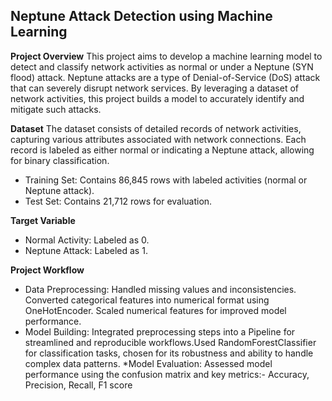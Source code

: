 ## **Neptune Attack Detection using Machine Learning**
**Project Overview**
This project aims to develop a machine learning model to detect and classify network activities as normal or under a Neptune (SYN flood) attack. Neptune attacks are a type of Denial-of-Service (DoS) attack that can severely disrupt network services. By leveraging a dataset of network activities, this project builds a model to accurately identify and mitigate such attacks.

**Dataset**
The dataset consists of detailed records of network activities, capturing various attributes associated with network connections. Each record is labeled as either normal or indicating a Neptune attack, allowing for binary classification.
* Training Set: Contains 86,845 rows with labeled activities (normal or Neptune attack).
* Test Set: Contains 21,712 rows for evaluation.

**Target Variable**
* Normal Activity: Labeled as 0.
* Neptune Attack: Labeled as 1.

**Project Workflow**
* Data Preprocessing: Handled missing values and inconsistencies. Converted categorical features into numerical format using OneHotEncoder. Scaled numerical features for improved model performance.
* Model Building: Integrated preprocessing steps into a Pipeline for streamlined and reproducible workflows.Used RandomForestClassifier for classification tasks, chosen for its robustness and ability to handle complex data patterns.
*Model Evaluation: Assessed model performance using the confusion matrix and key metrics:- Accuracy, Precision, Recall, F1 score

